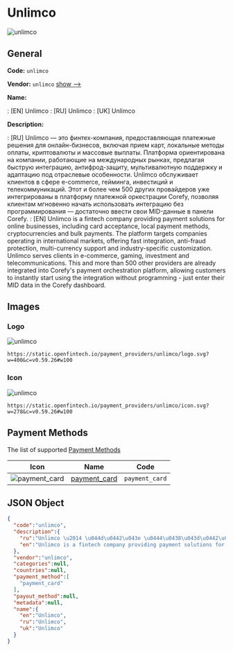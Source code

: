 
# Unlimco 
![unlimco](https://static.openfintech.io/payment_providers/unlimco/logo.svg?w=400&c=v0.59.26#w100)  

## General 
 
**Code:** `unlimco` 
 
**Vendor:** `unlimco` [show -->](/vendors/unlimco/) 
 
**Name:** 
 
:	[EN] Unlimco 
:	[RU] Unlimco 
:	[UK] Unlimco 
 
**Description:** 
 
: [RU] Unlimco — это финтех-компания, предоставляющая платежные решения для онлайн-бизнесов, включая прием карт, локальные методы оплаты, криптовалюты и массовые выплаты. Платформа ориентирована на компании, работающие на международных рынках, предлагая быструю интеграцию, антифрод-защиту, мультивалютную поддержку и адаптацию под отраслевые особенности. Unlimco обслуживает клиентов в сфере e-commerce, гейминга, инвестиций и телекоммуникаций. Этот и более чем 500 других провайдеров уже интегрированы в платформу платежной оркестрации Corefy, позволяя клиентам мгновенно начать использовать интеграцию без программирования — достаточно ввести свои MID-данные в панели Corefy. 
: [EN] Unlimco is a fintech company providing payment solutions for online businesses, including card acceptance, local payment methods, cryptocurrencies and bulk payments. The platform targets companies operating in international markets, offering fast integration, anti-fraud protection, multi-currency support and industry-specific customization. Unlimco serves clients in e-commerce, gaming, investment and telecommunications. This and more than 500 other providers are already integrated into Corefy's payment orchestration platform, allowing customers to instantly start using the integration without programming - just enter their MID data in the Corefy dashboard. 
 

## Images 

### Logo 
 
![unlimco](https://static.openfintech.io/payment_providers/unlimco/logo.svg?w=400&c=v0.59.26#w100)  

```
https://static.openfintech.io/payment_providers/unlimco/logo.svg?w=400&c=v0.59.26#w100
```  

### Icon 
 
![unlimco](https://static.openfintech.io/payment_providers/unlimco/icon.svg?w=278&c=v0.59.26#w100)  

```
https://static.openfintech.io/payment_providers/unlimco/icon.svg?w=278&c=v0.59.26#w100
```  

## Payment Methods 
 
The list of supported [Payment Methods](/payment-methods/) 

|Icon|Name|Code| 
|:---:|:---:|:---:| 
|![payment_card](https://static.openfintech.io/payment_methods/payment_card/icon.svg?w=278&c=v0.59.26#w100) |[payment_card](/payment-methods/payment_card/)|`payment_card`| 
 

## JSON Object 

```json
{
  "code":"unlimco",
  "description":{
    "ru":"Unlimco \u2014 \u044d\u0442\u043e \u0444\u0438\u043d\u0442\u0435\u0445-\u043a\u043e\u043c\u043f\u0430\u043d\u0438\u044f, \u043f\u0440\u0435\u0434\u043e\u0441\u0442\u0430\u0432\u043b\u044f\u044e\u0449\u0430\u044f \u043f\u043b\u0430\u0442\u0435\u0436\u043d\u044b\u0435 \u0440\u0435\u0448\u0435\u043d\u0438\u044f \u0434\u043b\u044f \u043e\u043d\u043b\u0430\u0439\u043d-\u0431\u0438\u0437\u043d\u0435\u0441\u043e\u0432, \u0432\u043a\u043b\u044e\u0447\u0430\u044f \u043f\u0440\u0438\u0435\u043c \u043a\u0430\u0440\u0442, \u043b\u043e\u043a\u0430\u043b\u044c\u043d\u044b\u0435 \u043c\u0435\u0442\u043e\u0434\u044b \u043e\u043f\u043b\u0430\u0442\u044b, \u043a\u0440\u0438\u043f\u0442\u043e\u0432\u0430\u043b\u044e\u0442\u044b \u0438 \u043c\u0430\u0441\u0441\u043e\u0432\u044b\u0435 \u0432\u044b\u043f\u043b\u0430\u0442\u044b. \u041f\u043b\u0430\u0442\u0444\u043e\u0440\u043c\u0430 \u043e\u0440\u0438\u0435\u043d\u0442\u0438\u0440\u043e\u0432\u0430\u043d\u0430 \u043d\u0430 \u043a\u043e\u043c\u043f\u0430\u043d\u0438\u0438, \u0440\u0430\u0431\u043e\u0442\u0430\u044e\u0449\u0438\u0435 \u043d\u0430 \u043c\u0435\u0436\u0434\u0443\u043d\u0430\u0440\u043e\u0434\u043d\u044b\u0445 \u0440\u044b\u043d\u043a\u0430\u0445, \u043f\u0440\u0435\u0434\u043b\u0430\u0433\u0430\u044f \u0431\u044b\u0441\u0442\u0440\u0443\u044e \u0438\u043d\u0442\u0435\u0433\u0440\u0430\u0446\u0438\u044e, \u0430\u043d\u0442\u0438\u0444\u0440\u043e\u0434-\u0437\u0430\u0449\u0438\u0442\u0443, \u043c\u0443\u043b\u044c\u0442\u0438\u0432\u0430\u043b\u044e\u0442\u043d\u0443\u044e \u043f\u043e\u0434\u0434\u0435\u0440\u0436\u043a\u0443 \u0438 \u0430\u0434\u0430\u043f\u0442\u0430\u0446\u0438\u044e \u043f\u043e\u0434 \u043e\u0442\u0440\u0430\u0441\u043b\u0435\u0432\u044b\u0435 \u043e\u0441\u043e\u0431\u0435\u043d\u043d\u043e\u0441\u0442\u0438. Unlimco \u043e\u0431\u0441\u043b\u0443\u0436\u0438\u0432\u0430\u0435\u0442 \u043a\u043b\u0438\u0435\u043d\u0442\u043e\u0432 \u0432 \u0441\u0444\u0435\u0440\u0435 e-commerce, \u0433\u0435\u0439\u043c\u0438\u043d\u0433\u0430, \u0438\u043d\u0432\u0435\u0441\u0442\u0438\u0446\u0438\u0439 \u0438 \u0442\u0435\u043b\u0435\u043a\u043e\u043c\u043c\u0443\u043d\u0438\u043a\u0430\u0446\u0438\u0439. \u042d\u0442\u043e\u0442 \u0438 \u0431\u043e\u043b\u0435\u0435 \u0447\u0435\u043c 500 \u0434\u0440\u0443\u0433\u0438\u0445 \u043f\u0440\u043e\u0432\u0430\u0439\u0434\u0435\u0440\u043e\u0432 \u0443\u0436\u0435 \u0438\u043d\u0442\u0435\u0433\u0440\u0438\u0440\u043e\u0432\u0430\u043d\u044b \u0432 \u043f\u043b\u0430\u0442\u0444\u043e\u0440\u043c\u0443 \u043f\u043b\u0430\u0442\u0435\u0436\u043d\u043e\u0439 \u043e\u0440\u043a\u0435\u0441\u0442\u0440\u0430\u0446\u0438\u0438 Corefy, \u043f\u043e\u0437\u0432\u043e\u043b\u044f\u044f \u043a\u043b\u0438\u0435\u043d\u0442\u0430\u043c \u043c\u0433\u043d\u043e\u0432\u0435\u043d\u043d\u043e \u043d\u0430\u0447\u0430\u0442\u044c \u0438\u0441\u043f\u043e\u043b\u044c\u0437\u043e\u0432\u0430\u0442\u044c \u0438\u043d\u0442\u0435\u0433\u0440\u0430\u0446\u0438\u044e \u0431\u0435\u0437 \u043f\u0440\u043e\u0433\u0440\u0430\u043c\u043c\u0438\u0440\u043e\u0432\u0430\u043d\u0438\u044f \u2014 \u0434\u043e\u0441\u0442\u0430\u0442\u043e\u0447\u043d\u043e \u0432\u0432\u0435\u0441\u0442\u0438 \u0441\u0432\u043e\u0438 MID-\u0434\u0430\u043d\u043d\u044b\u0435 \u0432 \u043f\u0430\u043d\u0435\u043b\u0438 Corefy.",
    "en":"Unlimco is a fintech company providing payment solutions for online businesses, including card acceptance, local payment methods, cryptocurrencies and bulk payments. The platform targets companies operating in international markets, offering fast integration, anti-fraud protection, multi-currency support and industry-specific customization. Unlimco serves clients in e-commerce, gaming, investment and telecommunications. This and more than 500 other providers are already integrated into Corefy's payment orchestration platform, allowing customers to instantly start using the integration without programming - just enter their MID data in the Corefy dashboard."
  },
  "vendor":"unlimco",
  "categories":null,
  "countries":null,
  "payment_method":[
    "payment_card"
  ],
  "payout_method":null,
  "metadata":null,
  "name":{
    "en":"Unlimco",
    "ru":"Unlimco",
    "uk":"Unlimco"
  }
}
```  
